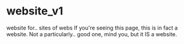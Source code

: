 # website_v1
website for.. sites of webs
If you're seeing this page, this is in fact a website. Not a particularly.. good one, mind you, but it IS a website.
